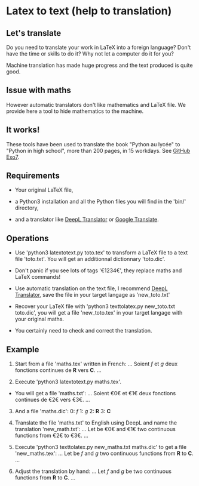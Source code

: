 
Latex to text (help to translation)
===================================

Let's translate
---------------

Do you need to translate your work in LaTeX into a foreign language? Don't have the time or skills to do it? Why not let a computer do it for you?

Machine translation has made huge progress and the text produced is quite good.

Issue with maths
----------------

However automatic translators don't like mathematics and LaTeX file. We provide here a tool to hide mathematics to the machine. 


It works!
---------

These tools have been used to translate the book "Python au lycée" to "Python in high school", more than 200 pages, in 15 workdays. See [GitHub Exo7](https://github.com/exo7math).



Requirements
------------

* Your original LaTeX file,

* a Python3 installation and all the Python files you will find in the 'bin/' directory, 

* and a translator like [DeepL Translator](https://www.deepl.com/translator) or [Google Translate](https://translate.google.com/).


Operations
----------

* Use 'python3 latextotext.py toto.tex' to transform a LaTeX file to a text file 'toto.txt'. You will get an additionnal dictionnary 'toto.dic'.

* Don't panic if you see lots of tags '€1234€', they replace maths and LaTeX commands!  

* Use automatic translation on the text file, I recommend [DeepL Translator](https://www.deepl.com/translator), save the file in your target langage as 'new_toto.txt'

* Recover your LaTeX file with 'python3 texttolatex.py new_toto.txt toto.dic', you will get a
file 'new_toto.tex' in your target langage with your original maths.

* You certainly need to check and correct the translation.


Example
-------

1. Start from a file 'maths.tex' written in French:
		...
		Soient $f$ et $g$ deux fonctions continues de $\mathbf{R}$ vers $\mathbf{C}$.
		...


2. Execute 'python3 latextotext.py maths.tex'.

* You will get a file 'maths.txt':
		...
		Soient €0€ et €1€ deux fonctions continues de €2€ vers €3€.
		...

3. And a file 'maths.dic':
		0: $f$
		1: $g$
		2: $\mathbf{R}$
		3: $\mathbf{C}$

4. Translate the file 'maths.txt' to English using DeepL and name the translation 'new_math.txt':
		...
		Let be €0€ and €1€ two continuous functions from €2€ to €3€.
		...

5. Execute 'python3 texttolatex.py new_maths.txt maths.dic' to get a file 'new_maths.tex':
		...
		Let be $f$ and $g$ two continuous functions from $\mathbf{R}$ to $\mathbf{C}$.
		...

6. Adjust the translation by hand:
		...
		Let $f$ and $g$ be two continuous functions from $\mathbf{R}$ to $\mathbf{C}$.
		...
